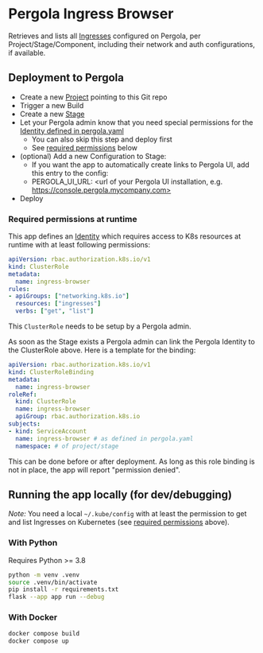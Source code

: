 # Pergola Ingress Browser
Retrieves and lists all [Ingresses](https://docs.pergola.cloud/docs/reference/project-manifest#ingresses) configured on Pergola, per Project/Stage/Component, including their network and auth configurations, if available.

## Deployment to Pergola

* Create a new [Project](https://docs.pergola.cloud/docs/reference/projects) pointing to this Git repo
* Trigger a new Build
* Create a new [Stage](https://docs.pergola.cloud/docs/reference/stages)
* Let your Pergola admin know that you need special permissions for the [Identity defined in pergola.yaml](pergola.yaml#L11)
  * You can also skip this step and deploy first
  * See [required permissions](#required-permissions-at-runtime) below
* (optional) Add a new Configuration to Stage:
  * If you want the app to automatically create links to Pergola UI, add this entry to the config:
  * PERGOLA_UI_URL: <url of your Pergola UI installation, e.g. https://console.pergola.mycompany.com>
* Deploy

### Required permissions at runtime
This app defines an [Identity](https://docs.pergola.cloud/docs/reference/project-manifest#identity) which requires access to K8s resources at runtime with at least following permissions:
```yaml
apiVersion: rbac.authorization.k8s.io/v1
kind: ClusterRole
metadata:
  name: ingress-browser
rules:
- apiGroups: ["networking.k8s.io"]
  resources: ["ingresses"]
  verbs: ["get", "list"]
```
This `ClusterRole` needs to be setup by a Pergola admin.

As soon as the Stage exists a Pergola admin can link the Pergola Identity to the ClusterRole above.
Here is a template for the binding:
```yaml
apiVersion: rbac.authorization.k8s.io/v1
kind: ClusterRoleBinding
metadata:
  name: ingress-browser
roleRef:
  kind: ClusterRole
  name: ingress-browser
  apiGroup: rbac.authorization.k8s.io
subjects:
- kind: ServiceAccount
  name: ingress-browser # as defined in pergola.yaml
  namespace: # of project/stage
```

This can be done before or after deployment. As long as this role binding is not in place, the app will report "permission denied".

## Running the app locally (for dev/debugging)
*Note:* You need a local `~/.kube/config` with at least the permission to get and list Ingresses on Kubernetes (see [required permissions](#required-permissions-at-runtime) above).

### With Python
Requires Python >= 3.8

```bash
python -m venv .venv
source .venv/bin/activate
pip install -r requirements.txt
flask --app app run --debug
```

### With Docker
```bash
docker compose build
docker compose up
```
